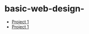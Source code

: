 # basic-web-design-

<ul>
    <li><a href="Project1/index.html" target= "blank">Project 1</a></li>
    <li><a href="project1/index.html" target= "blank">Project 1</a></li>
</ul>
    